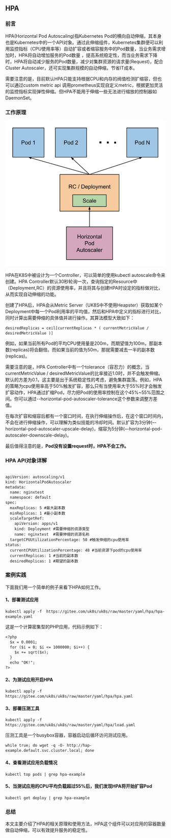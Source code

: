 
## HPA

### 前言

HPA(Horizontal Pod Autoscaling)指Kubernetes Pod的横向自动伸缩，其本身也是Kubernetes中的一个API对象。通过此伸缩组件，Kubernetes集群便可以利用监控指标（CPU使用率等）自动扩容或者缩容服务中的Pod数量，当业务需求增加时，HPA将自动增加服务的Pod数量 ，提高系统稳定性，而当业务需求下降时，HPA将自动减少服务的Pod数量，减少对集群资源的请求量(Request)，配合Cluster Autoscaler，还可实现集群规模的自动伸缩，节省IT成本。

需要注意的是，目前默认HPA只能支持根据CPU和内存的阀值检测扩缩容，但也可以通过custom metric api 调用prometheus实现自定义metric，根据更加灵活的监控指标实现弹性伸缩。但HPA不能用于伸缩一些无法进行缩放的控制器如DaemonSet。

### 工作原理
![](/images/administercluster/autoscaling/hpa.png)

HPA在K8S中被设计为一个Controller，可以简单的使用kubectl autoscale命令来创建。HPA Controller默认30秒轮询一次，查询指定的Resource中（Deployment,RC）的资源使用率，并且将其与创建HPA时设定的指标做对比，从而实现自动伸缩的功能。

创建了HPA后，HPA会从Metric Server（UK8S中不使用Heapster）获取如某个Deployment中每一个Pod利用率的平均值，然后和HPA中定义的指标进行对比，同时计算出需要伸缩的具体值并进行操作。其算法模型大致如下：

```
desiredReplicas = ceil[currentReplicas * ( currentMetricValue / desiredMetricValue )]

```

例如，如果当前所有Pod的平均CPU使用量是200m，而期望值为100m，那副本数(replicas)将会翻倍。而如果当前的值为50m，那就需要减去一半的副本数(replicas)。

需要注意的是，HPA Controller中有一个tolerance（容忍力）的概念，当currentMetricValue / desiredMetricValue的比率接近1.0时，并不会触发伸缩。默认的方差为0.1，这主要是出于系统稳定性的考虑，避免集群震荡。例如，HPA的策略为cpu使用率高于50%触发扩容，那么只有当使用率大于55%时才会触发扩容动作，HPA通过扩缩Pod，尽力把Pod的使用率控制在这个45%~55%范围之间。你可以通过--horizontal-pod-autoscaler-tolerance这个参数来调整方差值。

在每次扩容和缩容后都有一个窗口时间，在执行伸缩操作后，在这个窗口时间内，不会在进行伸缩操作，可以理解为类似技能的冷却时间。默认扩容为3分钟(–-horizontal-pod-autoscaler-upscale-delay)，缩容为5分钟(–-horizontal-pod-autoscaler-downscale-delay)。

最后值得注意的是，**Pod没有设置request时，HPA不会工作。**

### HPA API对象详解

```

apiVersion: autoscaling/v1
kind: HorizontalPodAutoscaler
metadata:
  name: nginxtest
  namespace: default
spec:
  maxReplicas: 5 #最大副本数
  minReplicas: 1 #最小副本数
  scaleTargetRef:
    apiVersion: apps/v1
    kind: Deployment #需要伸缩的资源类型
    name: nginxtest  #需要伸缩的资源名称
  targetCPUUtilizationPercentage: 50 #触发伸缩的cpu使用率
status:
  currentCPUUtilizationPercentage: 48 #当前资源下pod的cpu使用率
  currentReplicas: 1 #当前的副本数
  desiredReplicas: 1 #期望的副本数
```

### 案例实践

下面我们用一个简单的例子来看下HPA如何工作。

#### 1、部署测试应用

```
kubectl apply -f  https://gitee.com/uk8s/uk8s/raw/master/yaml/hpa/hpa-example.yaml
```

这是一个计算密集型的PHP应用，代码示例如下：

```
<?php
  $x = 0.0001;
  for ($i = 0; $i <= 1000000; $i++) {
    $x += sqrt($x);
  }
  echo "OK!";
?>
```

#### 2、为测试应用开启HPA

```
kubectl apply -f  https://gitee.com/uk8s/uk8s/raw/master/yaml/hpa/hpa.yaml
```

#### 3、部署压测工具

```
kubectl apply -f https://gitee.com/uk8s/uk8s/raw/master/yaml/hpa/load.yaml
```

压测工具是一个busybox容器，容器启动后循环访问测试应用。

```
while true; do wget -q -O- http://hap-example.default.svc.cluster.local; done
```

#### 4、查看测试应用负载情况

```
kubectl top pods | grep hpa-example
```

#### 5、当测试应用的CPU平均负载超过55%后，我们发现HPA将开始扩容Pod

```
kubectl get deploy | grep hpa-example
```

### 总结

本文主要介绍了HPA的相关原理和使用方法，HPA这个组件可以对应用的容器数量做自动伸缩，可以有效提升服务的稳定性。
